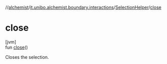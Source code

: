 //[alchemist](../../../index.md)/[it.unibo.alchemist.boundary.interactions](../index.md)/[SelectionHelper](index.md)/[close](close.md)

# close

[jvm]\
fun [close](close.md)()

Closes the selection.

